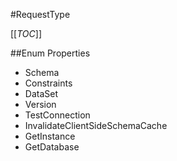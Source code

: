 #RequestType

[[_TOC_]]

##Enum Properties 

* Schema
* Constraints
* DataSet
* Version
* TestConnection
* InvalidateClientSideSchemaCache
* GetInstance
* GetDatabase